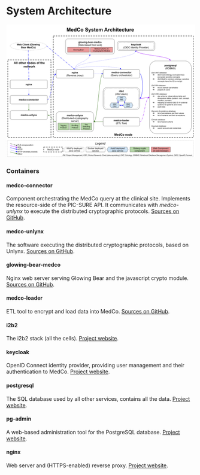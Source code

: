 # System Architecture

![](../.gitbook/assets/medco-system-architecture.png)

### Containers

#### medco-connector

Component orchestrating the MedCo query at the clinical site. Implements the resource-side of the PIC-SURE API. It communicates with _medco-unlynx_ to execute the distributed cryptographic protocols. [Sources on GitHub](https://github.com/ldsec/medco-connector).

#### medco-unlynx

The software executing the distributed cryptographic protocols, based on Unlynx. [Sources on GitHub](https://github.com/ldsec/medco-unlynx).

#### glowing-bear-medco

Nginx web server serving Glowing Bear and the javascript crypto module. [Sources on GitHub](https://github.com/ldsec/glowing-bear-medco).

#### medco-loader

ETL tool to encrypt and load data into MedCo. [Sources on GitHub](https://github.com/ldsec/medco-loader).

#### i2b2

The i2b2 stack \(all the cells\). [Project website](https://www.i2b2.org/).

#### keycloak

OpenID Connect identity provider, providing user management and their authentication to MedCo. [Project website](https://www.keycloak.org/).

#### postgresql

The SQL database used by all other services, contains all the data. [Project website](https://www.postgresql.org/).

#### pg-admin

A web-based administration tool for the PostgreSQL database. [Project website](https://www.pgadmin.org/).

#### nginx

Web server and \(HTTPS-enabled\) reverse proxy. [Project website](https://www.nginx.com/).

